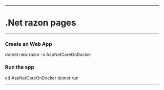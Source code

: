 ***
# __.Net razon pages__

***
### __Create an Web App__
dotnet new razor -o AspNetCoreOnDocker

### __Run the app__
cd AspNetCoreOnDocker
dotnet run

***